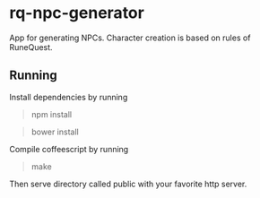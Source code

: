 rq-npc-generator
================
App for generating NPCs. Character creation is based on rules of RuneQuest.

Running
-------
Install dependencies by running 
>npm install

>bower install

Compile coffeescript by running

>make

Then serve directory called public with your favorite http server.
